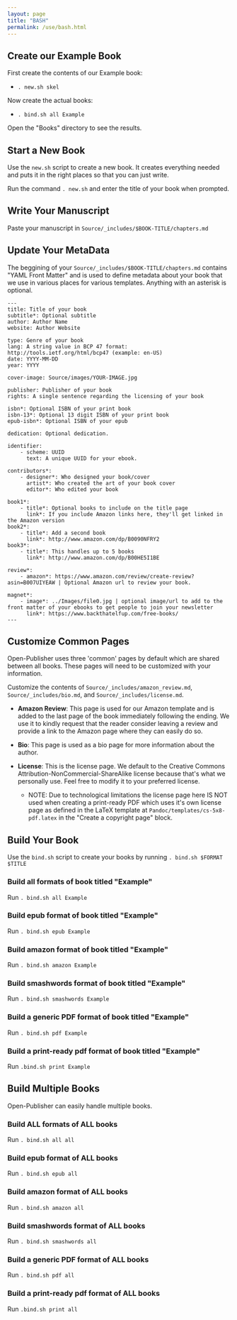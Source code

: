 ```yaml
---
layout: page
title: "BASH"
permalink: /use/bash.html
--- 
```

## Create our Example Book
First create the contents of our Example book:
  - `. new.sh skel`
  
Now create the actual books:
  - `. bind.sh all Example`
  
Open the "Books" directory to see the results.

## Start a New Book
Use the `new.sh` script to create a new book. It creates everything needed and puts it in the right places so that you can just write.

Run the command `. new.sh` and enter the title of your book when prompted.

## Write Your Manuscript
Paste your manuscript in `Source/_includes/$BOOK-TITLE/chapters.md`

## Update Your MetaData
The beggining of your `Source/_includes/$BOOK-TITLE/chapters.md` contains "YAML Front Matter" and is used to define metadata about your book that we use in various places for various templates. Anything with an asterisk is optional.

```
---
title: Title of your book
subtitle*: Optional subtitle
author: Author Name
website: Author Website

type: Genre of your book
lang: A string value in BCP 47 format: http://tools.ietf.org/html/bcp47 (example: en-US)
date: YYYY-MM-DD
year: YYYY

cover-image: Source/images/YOUR-IMAGE.jpg

publisher: Publisher of your book
rights: A single sentence regarding the licensing of your book

isbn*: Optional ISBN of your print book
isbn-13*: Optional 13 digit ISBN of your print book
epub-isbn*: Optional ISBN of your epub

dedication: Optional dedication.

identifier:
    - scheme: UUID
      text: A unique UUID for your ebook.
      
contributors*:
    - designer*: Who designed your book/cover
      artist*: Who created the art of your book cover
      editor*: Who edited your book

book1*: 
    - title*: Optional books to include on the title page
      link*: If you include Amazon links here, they'll get linked in the Amazon version
book2*:
    - title*: Add a second book
      link*: http://www.amazon.com/dp/B0090NFRY2
book3*:
    - title*: This handles up to 5 books
      link*: http://www.amazon.com/dp/B00HE5I1BE
    
review*:
    - amazon*: https://www.amazon.com/review/create-review?asin=B007UIYEAW | Optional Amazon url to review your book.
    
magnet*:
    - image*: ../Images/file0.jpg | optional image/url to add to the front matter of your ebooks to get people to join your newsletter
      link*: https://www.backthatelfup.com/free-books/
---
```

## Customize Common Pages
Open-Publisher uses three 'common' pages by default which are shared between all books. These pages will need to be customized with your information.

Customize the contents of `Source/_includes/amazon_review.md`, `Source/_includes/bio.md`, and `Source/_includes/license.md`.

* **Amazon Review**: This page is used for our Amazon template and is added to the last page of the book immediately following the ending. We use it to kindly request that the reader consider leaving a review and provide a link to the Amazon page where they can easily do so.

* **Bio**: This page is used as a bio page for more information about the author.

* **License**: This is the license page. We default to the Creative Commons Attribution-NonCommercial-ShareAlike license because that's what we personally use. Feel free to modify it to your preferred license.
  * NOTE: Due to technological limitations the license page here IS NOT used when creating a print-ready PDF which uses it's own license page as defined in the LaTeX template at `Pandoc/templates/cs-5x8-pdf.latex` in the "Create a copyright page" block.

## Build Your Book
Use the `bind.sh` script to create your books by running `. bind.sh $FORMAT $TITLE`

### Build all formats of book titled "Example"
Run `. bind.sh all Example`

### Build epub format of book titled "Example"
Run `. bind.sh epub Example`

### Build amazon format of book titled "Example"
Run `. bind.sh amazon Example`

### Build smashwords format of book titled "Example"
Run `. bind.sh smashwords Example`

### Build a generic PDF format of book titled "Example"
Run `. bind.sh pdf Example`

### Build a print-ready pdf format of book titled "Example"
Run `.bind.sh print Example`

## Build Multiple Books
Open-Publisher can easily handle multiple books.

### Build ALL formats of ALL books
Run `. bind.sh all all`

### Build epub format of ALL books
Run `. bind.sh epub all`

### Build amazon format of ALL books
Run `. bind.sh amazon all`

### Build smashwords format of ALL books
Run `. bind.sh smashwords all`

### Build a generic PDF format of ALL books
Run `. bind.sh pdf all`

### Build a print-ready pdf format of ALL books
Run `.bind.sh print all`
